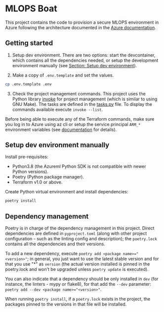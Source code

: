 # MLOPS Boat

This project contains the code to provision a secure MLOPS environment in Azure following the architecture documented in the [Azure documentation](https://docs.microsoft.com/en-us/azure/cloud-adoption-framework/ready/azure-best-practices/ai-machine-learning-enterprise-security#recommended-network-security-architecture).

## Getting started

1. Setup dev environment. 
There are two options: start the devcontainer, which contains all the dependencies needed, or setup the development environment manually (see [Section: Setup dev environment](#setup-dev-environment-manually)).

2. Make a copy of `.env.template` and set the values.
```bash
cp .env.template .env
```

3. Check the project management commands.
This project uses the Python library [invoke](https://www.pyinvoke.org/) for project management (which is similar to using GNU Make). The tasks are defined in the [tasks.py](tasks.py) file. To display the commands available execute `invoke --list`.

Before being able to execute any of the Terraform commands, make sure you log in to Azure using az cli or setup the service principal `ARM_*` environment variables (see [documentation](https://registry.terraform.io/providers/hashicorp/azurerm/latest/docs/guides/service_principal_client_secret) for details).

## Setup dev environment manually

Install pre-requisites:

- Python3.8 (the Azureml Python SDK is not compatible with newer Python versions).
- Poetry (Python package manager).
- Terraform v1.0 or above.

Create Python virtual environment and install dependencies:
```bash
poetry install
```

## Dependency management

Poetry is in charge of the dependency management in this project. Direct dependencies are defined in `pyproject.toml` (along with other project configuration - such as the linting config and description); the `poetry.lock` contains all the dependencies and their versions.

To add a new dependency, execute `poetry add <package name>="<version>"`; in general, you just want to use the latest stable version and for that you use "*" as `version` (the actual version installed is pinned in the poetry.lock and won't be upgraded unless `poetry update` is executed).

You can also indicate that a dependency should be only installed in `dev` (for instance, the linters - mypy or flake8), for that add the `--dev` parameter: `poetry add --dev <package name>="<version>"`.

When running `poetry install`, if a `poetry.lock` exists in the project, the packages pinned to the versions in that file will be installed.
